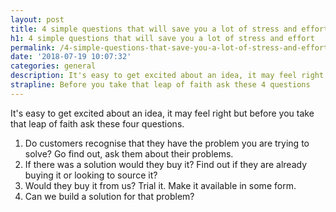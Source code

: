 ```yaml
---
layout: post
title: 4 simple questions that will save you a lot of stress and effort
h1: 4 simple questions that will save you a lot of stress and effort
permalink: /4-simple-questions-that-save-you-a-lot-of-stress-and-effort/
date: '2018-07-19 10:07:32'
categories: general
description: It's easy to get excited about an idea, it may feel right but before you take that leap of faith ask these four questions.
strapline: Before you take that leap of faith ask these 4 questions
---
```

It's easy to get excited about an idea, it may feel right but before you take that leap of faith ask these four questions.

1. Do customers recognise that they have the problem you are trying to solve?
Go find out, ask them about their problems.
2. If there was a solution would they buy it? 
Find out if they are already buying it or looking to source it?
3. Would they buy it from us?
Trial it. Make it available in some form.
4. Can we build a solution for that problem?


